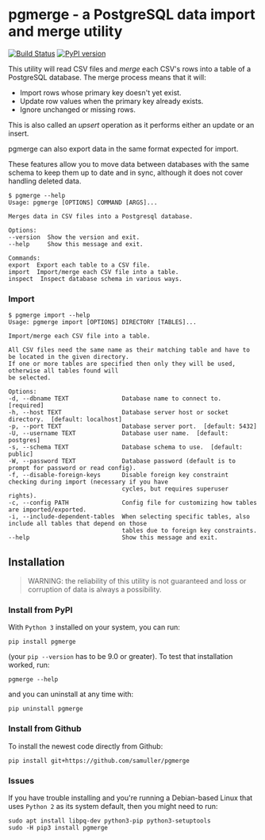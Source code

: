 # pgmerge - a PostgreSQL data import and merge utility

[![Build Status](https://travis-ci.org/samuller/pgmerge.svg?branch=master)](https://travis-ci.org/samuller/pgmerge)
[![PyPI version](https://badge.fury.io/py/pgmerge.svg)](https://badge.fury.io/py/pgmerge)

This utility will read CSV files and *merge* each CSV's rows into a table of a PostgreSQL database. The merge process means that it will:

* Import rows whose primary key doesn't yet exist.
* Update row values when the primary key already exists.
* Ignore unchanged or missing rows.

This is also called an *upsert* operation as it performs either an update or an insert.

pgmerge can also export data in the same format expected for import.

These features allow you to move data between databases with the same schema to keep them up to date and in sync, although it does not cover handling deleted data.

    $ pgmerge --help
    Usage: pgmerge [OPTIONS] COMMAND [ARGS]...

    Merges data in CSV files into a Postgresql database.

    Options:
    --version  Show the version and exit.
    --help     Show this message and exit.

    Commands:
    export  Export each table to a CSV file.
    import  Import/merge each CSV file into a table.
    inspect  Inspect database schema in various ways.

### Import

    $ pgmerge import --help
    Usage: pgmerge import [OPTIONS] DIRECTORY [TABLES]...

    Import/merge each CSV file into a table.

    All CSV files need the same name as their matching table and have to be located in the given directory.
    If one or more tables are specified then only they will be used, otherwise all tables found will
    be selected.

    Options:
    -d, --dbname TEXT               Database name to connect to.  [required]
    -h, --host TEXT                 Database server host or socket directory.  [default: localhost]
    -p, --port TEXT                 Database server port.  [default: 5432]
    -U, --username TEXT             Database user name.  [default: postgres]
    -s, --schema TEXT               Database schema to use.  [default: public]
    -W, --password TEXT             Database password (default is to prompt for password or read config).
    -f, --disable-foreign-keys      Disable foreign key constraint checking during import (necessary if you have
                                    cycles, but requires superuser rights).
    -c, --config PATH               Config file for customizing how tables are imported/exported.
    -i, --include-dependent-tables  When selecting specific tables, also include all tables that depend on those
                                    tables due to foreign key constraints.
    --help                          Show this message and exit.

## Installation

> WARNING: the reliability of this utility is not guaranteed and loss or corruption of data is always a possibility.

### Install from PyPI

With `Python 3` installed on your system, you can run:

    pip install pgmerge

(your `pip --version` has to be 9.0 or greater). To test that installation worked, run:

    pgmerge --help

and you can uninstall at any time with:

    pip uninstall pgmerge

### Install from Github

To install the newest code directly from Github:

    pip install git+https://github.com/samuller/pgmerge

### Issues

If you have trouble installing and you're running a Debian-based Linux that uses `Python 2` as its system default, then you might need to run:

    sudo apt install libpq-dev python3-pip python3-setuptools
    sudo -H pip3 install pgmerge
